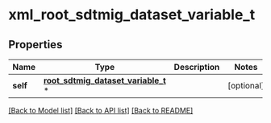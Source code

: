 # xml_root_sdtmig_dataset_variable_t

## Properties
Name | Type | Description | Notes
------------ | ------------- | ------------- | -------------
**self** | [**root_sdtmig_dataset_variable_t**](root_sdtmig_dataset_variable.md) \* |  | [optional] 

[[Back to Model list]](../README.md#documentation-for-models) [[Back to API list]](../README.md#documentation-for-api-endpoints) [[Back to README]](../README.md)


